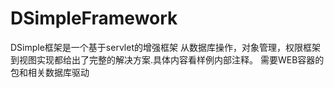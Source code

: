 # DSimpleFramework
DSimple框架是一个基于servlet的增强框架 从数据库操作，对象管理，权限框架到视图实现都给出了完整的解决方案.具体内容看样例内部注释。
需要WEB容器的包和相关数据库驱动
